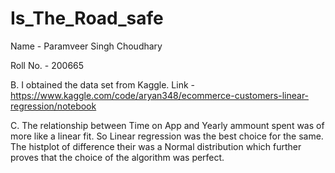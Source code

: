 # Is_The_Road_safe

Name - Paramveer Singh Choudhary


Roll No. - 200665

B. I obtained the data set from Kaggle.
   Link - https://www.kaggle.com/code/aryan348/ecommerce-customers-linear-regression/notebook 


C. The relationship between Time on App and Yearly ammount spent was of more like a linear fit. So Linear regression was the best choice for the same.
   The histplot of difference their was a Normal distribution which further proves that the choice of the algorithm was perfect.

